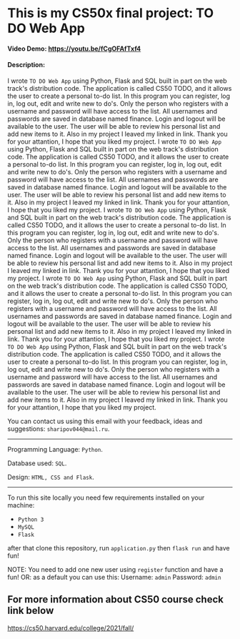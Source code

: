 # This is my CS50x final project: TO DO Web App

#### Video Demo: <https://youtu.be/fCgOFAfTxf4>

#### Description:

I wrote `TO DO Web App` using Python, Flask and SQL built in part on the web track's distribution code.
The application is called CS50 TODO, and it allows the user to create a personal to-do list.
In this program you can register, log in, log out, edit and write new to do's.
Only the person who registers with a username and password will have access to the list.
All usernames and passwords are saved in database named finance. Login and logout will be available to the user.
The user will be able to review his personal list and add new items to it.
Also in my project I leaved my linked in link. Thank you for your attantion, I hope that you liked my project.
I wrote `TO DO Web App` using Python, Flask and SQL built in part on the web track's distribution code.
The application is called CS50 TODO, and it allows the user to create a personal to-do list.
In this program you can register, log in, log out, edit and write new to do's.
Only the person who registers with a username and password will have access to the list.
All usernames and passwords are saved in database named finance. Login and logout will be available to the user.
The user will be able to review his personal list and add new items to it.
Also in my project I leaved my linked in link. Thank you for your attantion, I hope that you liked my project.
I wrote `TO DO Web App` using Python, Flask and SQL built in part on the web track's distribution code.
The application is called CS50 TODO, and it allows the user to create a personal to-do list.
In this program you can register, log in, log out, edit and write new to do's.
Only the person who registers with a username and password will have access to the list.
All usernames and passwords are saved in database named finance. Login and logout will be available to the user.
The user will be able to review his personal list and add new items to it.
Also in my project I leaved my linked in link. Thank you for your attantion, I hope that you liked my project.
I wrote `TO DO Web App` using Python, Flask and SQL built in part on the web track's distribution code.
The application is called CS50 TODO, and it allows the user to create a personal to-do list.
In this program you can register, log in, log out, edit and write new to do's.
Only the person who registers with a username and password will have access to the list.
All usernames and passwords are saved in database named finance. Login and logout will be available to the user.
The user will be able to review his personal list and add new items to it.
Also in my project I leaved my linked in link. Thank you for your attantion, I hope that you liked my project.
I wrote `TO DO Web App` using Python, Flask and SQL built in part on the web track's distribution code.
The application is called CS50 TODO, and it allows the user to create a personal to-do list.
In this program you can register, log in, log out, edit and write new to do's.
Only the person who registers with a username and password will have access to the list.
All usernames and passwords are saved in database named finance. Login and logout will be available to the user.
The user will be able to review his personal list and add new items to it.
Also in my project I leaved my linked in link. Thank you for your attantion, I hope that you liked my project.

You can contact us using this email with your feedback, ideas and suggestions: `sharipov044@mail.ru`.

----------

Programming Language: `Python`.

Database used: `SQL`.

Design: `HTML, CSS and Flask`.

----------

To run this site locally you need few requirements installed on your machine:

- `Python 3`
- `MySQL`
- `Flask`

after that clone this repository, run `application.py` then `flask run` and have fun!

NOTE: You need to add one new user using `register` function and have a fun! OR: as a default you can use this:
Username: `admin`
Password: `admin`

## For more information about CS50 course check link below
<https://cs50.harvard.edu/college/2021/fall/>